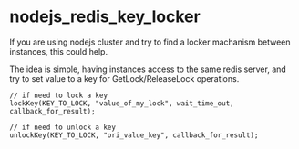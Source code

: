# nodejs_redis_key_locker


If you are using nodejs cluster and try to find a locker machanism between instances, this could help.


The idea is simple, having instances access to the same redis server, and try to set value to a key for GetLock/ReleaseLock operations.


````
// if need to lock a key
lockKey(KEY_TO_LOCK, "value_of_my_lock", wait_time_out, callback_for_result);

// if need to unlock a key
unlockKey(KEY_TO_LOCK, "ori_value_key", callback_for_result);

````
